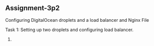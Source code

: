 ## Assignment-3p2

Configuring DigitalOcean droplets and a load balancer and Nginx File

Task 1: Setting up two droplets and configuring load balancer. 

1. 